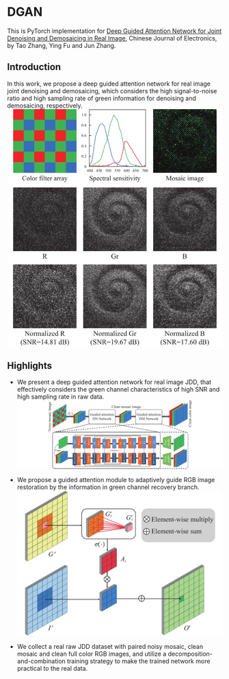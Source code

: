 # DGAN

This is PyTorch implementation for [Deep Guided Attention Network for Joint Denoising and Demosaicing in Real Image](https://cje.ejournal.org.cn/en/article/doi/10.23919/cje.2022.00.414), Chinese Journal of Electronics, by Tao Zhang, Ying Fu and Jun Zhang.

## Introduction
In this work, we propose a deep guided attention network for real image joint denoising and demosaicing, which considers the high signal-to-noise ratio and high sampling rate of green information for denoising and demosaicing, respectively.
![1](https://github.com/ColinTaoZhang/DGAN/blob/main/E220414-1.jpg)

## Highlights
* We present a deep guided attention network for real image JDD, that effectively considers the green channel characteristics of high SNR and high sampling rate in raw data.
![2](https://github.com/ColinTaoZhang/DGAN/blob/main/E220414-2.jpg)

* We propose a guided attention module to adaptively guide RGB image restoration by the information in green channel recovery branch.
![2](https://github.com/ColinTaoZhang/DGAN/blob/main/E220414-3.jpg)
  
* We collect a real raw JDD dataset with paired noisy mosaic, clean mosaic and clean full color RGB images, and utilize a decomposition-and-combination training strategy to make the trained network more practical to the real data.


